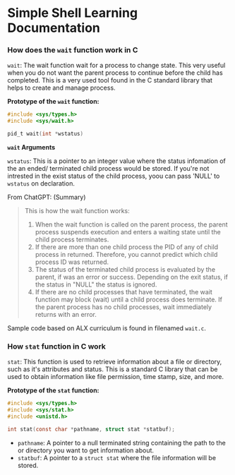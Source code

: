 # Simple Shell Learning Documentation

### How does the `wait` function work in C

`wait`: The wait function wait for a process to change state. This very useful when you do not want the parent process to continue before the child has completed. This is a very used tool found in the C standard library that helps to create and manage process.

**Prototype of the `wait` function:**
```c
#include <sys/types.h>
#include <sys/wait.h>

pid_t wait(int *wstatus)
```

**`wait` Arguments**

`wstatus`: This is a pointer to an integer value where the status infomation of the an ended/ terminated child process would be stored. If you're not intrested in the exist status of the child process, yoou can pass 'NULL' to `wstatus` on declaration.

From ChatGPT: (Summary)

> This is how the wait function works:
> 1. When the wait function is called on the parent process, the parent process suspends execution and enters a waiting state until the child process terminates.
> 2. If there are more than one child process the PID of any of child process in returned. Therefore, you cannot predict which child process ID was returned.
> 3. The status of the terminated child process is evaluated by the parent, if was an error or success. Depending on the exit status, if the status in "NULL" the status is ignored.
> 4. If there are no child processes that have terminated, the wait function may block (wait) until a child process does terminate. If the parent process has no child processes, wait immediately returns with an error.

Sample code based on ALX curriculum is found in filenamed `wait.c`.

### How `stat` function in C work

`stat`: This function is used to retrieve information about a file or directory, such as it's attributes and status. This is a standard C library that can be used to obtain information like file permission, time stamp, size, and more.

**Prototype of the `stat` function:**

```c
#include <sys/types.h>
#include <sys/stat.h>
#include <unistd.h>

int stat(const char *pathname, struct stat *statbuf);
```
- `pathname`: A pointer to a null terminated string containing the path to the or directory you want to get information about.
- `statbuf`: A pointer to a `struct stat` where the file information will be stored.
